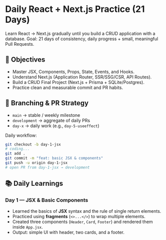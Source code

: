 # Daily React + Next.js Practice (21 Days)

Learn React → Next.js gradually until you build a CRUD application with a database.
Goal: 21 days of consistency, daily progress + small, meaningful Pull Requests.

## 🎯 Objectives
- Master JSX, Components, Props, State, Events, and Hooks.
- Understand Next.js (Application Router, SSR/SSG/CSR, API Routes).
- Build a CRUD Final Project (Next.js + Prisma + SQLite/Postgres).
- Practice clean and measurable commit and PR habits.

## 🌿 Branching & PR Strategy
- `main` → stable / weekly milestone  
- `development` → aggregate of daily PRs  
- `day-x` → daily work (e.g., `day-5-useeffect`)  

Daily workflow:
```bash
git checkout -b day-1-jsx
# coding...
git add .
git commit -m "feat: basic JSX & components"
git push -u origin day-1-jsx
# open PR from day-1-jsx → development
```

## 📚 Daily Learnings

### Day 1 — JSX & Basic Components
- Learned the basics of **JSX** syntax and the rule of single return elements.  
- Practiced using **fragments** (`<>...</>`) to wrap multiple elements.  
- Created three components (`Header`, `Card`, `Footer`) and rendered them inside `App.jsx`.  
- Output: simple UI with header, two cards, and a footer.  